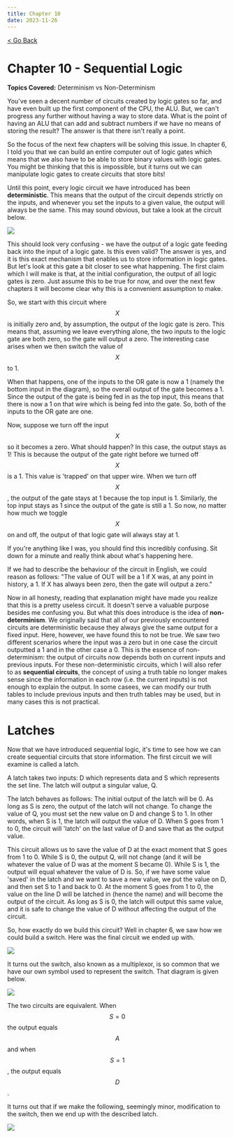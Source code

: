 ```yaml
---
title: Chapter 10
date: 2023-11-26
---
```


<html>
	<head>
	    <!-- Include MathJax script -->
		<script src="https://cdn.mathjax.org/mathjax/latest/MathJax.js?config=TeX-AMS-MML_HTMLorMML" type="text/javascript"></script>
	</head>
	<a style="margin-bottom:5px" href="/cpu_tutorial">< Go Back</a>
	<p></p>
</html>


# Chapter 10 - Sequential Logic
**Topics Covered:** Determinism vs Non-Determinism

You've seen a decent number of circuits created by logic gates so far, and have even built up the first component of the CPU, the ALU. But, we can't progress any further without having a way to store data. What is the point of having an ALU that can add and subtract numbers if we have no means of storing the result? The answer is that there isn't really a point.

So the focus of the next few chapters will be solving this issue. In chapter 6, I told you that we can build an entire computer out of logic gates which means that we also have to be able to store binary values with logic gates. You might be thinking that this is impossible, but it turns out we can manipulate logic gates to create circuits that store bits!

Until this point, every logic circuit we have introduced has been **deterministic**. This means that the output of the circuit depends strictly on the inputs, and whenever you set the inputs to a given value, the output will always be the same. This may sound obvious, but take a look at the circuit below.

<img src="https://milen-patel.github.io/cpu_tutorial/assets/part10/Example1.png" style="display: block; margin-left: auto; margin-right: auto;" />

This should look very confusing - we have the output of a logic gate feeding back into the input of a logic gate. Is this even valid? The answer is yes, and it is this exact mechanism that enables us to store information in logic gates. But let's look at this gate a bit closer to see what happening. The first claim which I will make is that, at the initial configuration, the output of all logic gates is zero. Just assume this to be true for now, and over the next few chapters it will become clear why this is a convenient assumption to make. 

So, we start with this circuit where $$X$$ is initially zero and, by assumption, the output of the logic gate is zero. This means that, assuming we leave everything alone, the two inputs to the logic gate are both zero, so the gate will output a zero. The interesting case arises when we then switch the value of $$X$$ to 1. 

When that happens, one of the inputs to the OR gate is now a 1 (namely the bottom input in the diagram), so the overall output of the gate becomes a 1. Since the output of the gate is being fed in as the top input, this means that there is now a 1 on that wire which is being fed into the gate. So, both of the inputs to the OR gate are one.

Now, suppose we turn off the input $$X$$ so it becomes a zero. What should happen? In this case, the output stays as 1! This is because the output of the gate right before we turned off $$X$$ is a 1. This value is 'trapped' on that upper wire. When we turn off $$X$$, the output of the gate stays at 1 because the top input is 1. Similarly, the top input stays as 1 since the output of the gate is still a 1. So now, no matter how much we toggle $$X$$ on and off, the output of that logic gate will always stay at 1.

If you're anything like I was, you should find this incredibly confusing. Sit down for a minute and really think about what's happening here.

If we had to describe the behaviour of the circuit in English, we could reason as follows: "The value of OUT will be a 1 if X was, at any point in history, a 1. If X has always been zero, then the gate will output a zero."

Now in all honesty, reading that explanation might have made you realize that this is a pretty useless circuit. It doesn't serve a valuable purpose besides me confusing you. But what this does introduce is the idea of **non-determinism**. We originally said that all of our previously encountered circuits are deterministic because they always give the same output for a fixed input. Here, however, we have found this to not be true. We saw two different scenarios where the input was a zero but in one case the circuit outputted a 1 and in the other case a 0. This is the essence of non-determinism: the output of circuits now depends both on current inputs and previous inputs. For these non-deterministic circuits, which I will also refer to as **sequential circuits**, the concept of using a truth table no longer makes sense since the information in each row (i.e. the current inputs) is not enough to explain the output. In some casees, we can modify our truth tables to include previous inputs and then truth tables may be used, but in many cases this is not practical.

# Latches

Now that we have introduced sequential logic, it's time to see how we can create sequential circuits that store information. The first circuit we will examine is called a latch.

A latch takes two inputs: D which represents data and S which represents the set line. The latch will output a singular value, Q. 

The latch behaves as follows: The initial output of the latch will be 0. As long as S is zero, the output of the latch will not change. To change the value of Q, you must set the new value on D and change S to 1. In other words, when S is 1, the latch will output the value of D. When S goes from 1 to 0, the circuit will 'latch' on the last value of D and save that as the output value.

This circuit allows us to save the value of D at the exact moment that S goes from 1 to 0. While S is 0, the output Q, will not change (and it will be whatever the value of D was at the moment S became 0). While S is 1, the output will equal whatever the value of D is. So, if we have some value 'saved' in the latch and we want to save a new value, we put the value on D, and then set S to 1 and back to 0. At the moment S goes from 1 to 0, the value on the line D will be latched in (hence the name) and will become the output of the circuit. As long as S is 0, the latch will output this same value, and it is safe to change the value of D without affecting the output of the circuit.

So, how exactly do we build this circuit? Well in chapter 6, we saw how we could build a switch. Here was the final circuit we ended up with.

<img src="https://milen-patel.github.io/cpu_tutorial/assets/part10/Switch.png" style="display: block; margin-left: auto; margin-right: auto;" />

It turns out the switch, also known as a multiplexor, is so common that we have our own symbol used to represent the switch. That diagram is given below.

<img src="https://milen-patel.github.io/cpu_tutorial/assets/part10/Switch2.png" style="display: block; margin-left: auto; margin-right: auto;" />

The two circuits are equivalent. When $$S=0$$ the output equals $$A$$ and when $$S=1$$, the output equals $$D$$.

It turns out that if we make the following, seemingly minor, modification to the switch, then we end up with the described latch.

<img src="https://milen-patel.github.io/cpu_tutorial/assets/part10/Latch_From_Switch.png" style="display: block; margin-left: auto; margin-right: auto;" />
